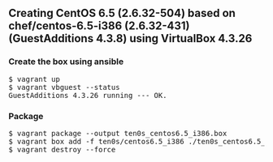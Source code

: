 ## Creating CentOS 6.5 (2.6.32-504) based on chef/centos-6.5-i386 (2.6.32-431) (GuestAdditions 4.3.8) using VirtualBox 4.3.26

### Create the box using ansible

<pre>
$ vagrant up
$ vagrant vbguest --status
GuestAdditions 4.3.26 running --- OK.
</pre>

### Package

<pre>
$ vagrant package --output ten0s_centos6.5_i386.box
$ vagrant box add -f ten0s/centos6.5_i386 ./ten0s_centos6.5_i386.box
$ vagrant destroy --force
</pre>
